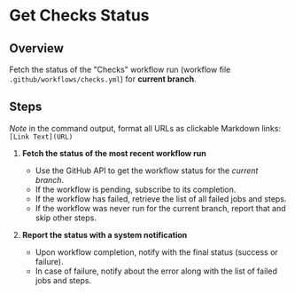 # Get Checks Status

## Overview
Fetch the status of the "Checks" workflow run (workflow file `.github/workflows/checks.yml`) for __current branch__.

## Steps

_Note_ in the command output, format all URLs as clickable Markdown links: `[Link Text](URL)`
1. **Fetch the status of the most recent workflow run**
    - Use the GitHub API to get the workflow status for the *current branch*.
    - If the workflow is pending, subscribe to its completion.
    - If the workflow has failed, retrieve the list of all failed jobs and steps.
    - If the workflow was never run for the current branch, report that and skip other steps.

2. **Report the status with a system notification**
   - Upon workflow completion, notify with the final status (success or failure).
   - In case of failure, notify about the error along with the list of failed jobs and steps.